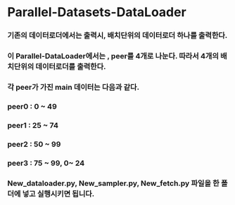 # Parallel-Datasets-DataLoader

### 기존의 데이터로더에서는 출력시, 배치단위의 데이터로더 하나를 출력한다. 
### 이 Parallel-DataLoader에서는 , peer를 4개로 나눈다. 따라서 4개의 배치단위의 데이터로더를 출력한다. 

### 각 peer가 가진 main 데이터는 다음과 같다. 
### peer0 : 0 ~ 49
### peer1 : 25 ~ 74
### peer2 : 50 ~ 99
### peer3 : 75 ~ 99, 0~ 24

### New_dataloader.py, New_sampler.py, New_fetch.py 파일을 한 폴더에 넣고 실행시키면 됩니다. 
